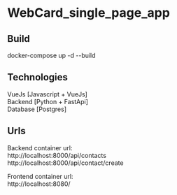 # WebCard_single_page_app

## Build
docker-compose up -d --build<br/>

## Technologies
VueJs [Javascript + VueJs]<br/>
Backend [Python + FastApi]<br/>
Database [Postgres]<br/>

## Urls
Backend container url:<br/> 
  http://localhost:8000/api/contacts <br/>
  http://localhost:8000/api/contact/create<br/>
  
Frontend container url:<br/>
  http://localhost:8080/</br>
 

